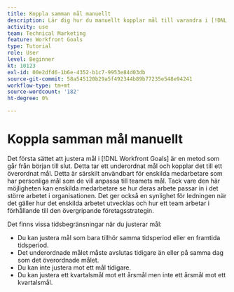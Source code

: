 ```yaml
---
title: Koppla samman mål manuellt
description: Lär dig hur du manuellt kopplar mål till varandra i [!DNL Workfront Goals].
activity: use
team: Technical Marketing
feature: Workfront Goals
type: Tutorial
role: User
level: Beginner
kt: 10123
exl-id: 00e2dfd6-1b6e-4352-b1c7-9953e84d03db
source-git-commit: 58a545120b29a5f492344b89b77235e548e94241
workflow-type: tm+mt
source-wordcount: '182'
ht-degree: 0%

---
```


# Koppla samman mål manuellt

Det första sättet att justera mål i [!DNL Workfront Goals] är en metod som går från början till slut. Detta tar ett underordnat mål och kopplar det till ett överordnat mål. Detta är särskilt användbart för enskilda medarbetare som har personliga mål som de vill anpassa till teamets mål. Tack vare den här möjligheten kan enskilda medarbetare se hur deras arbete passar in i det större arbetet i organisationen. Det ger också en synlighet för ledningen när det gäller hur det enskilda arbetet utvecklas och hur ett team arbetar i förhållande till den övergripande företagsstrategin.

Det finns vissa tidsbegränsningar när du justerar mål:

* Du kan justera mål som bara tillhör samma tidsperiod eller en framtida tidsperiod.
* Det underordnade målet måste avslutas tidigare än eller på samma dag som det överordnade målet.
* Du kan inte justera mot ett mål tidigare.
* Du kan justera ett kvartalsmål mot ett årsmål men inte ett årsmål mot ett kvartalsmål.
